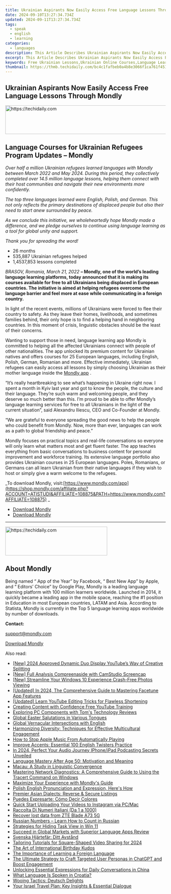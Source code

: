 ```yaml
---
title: Ukrainian Aspirants Now Easily Access Free Language Lessons Through Mondly
date: 2024-09-10T13:27:34.734Z
updated: 2024-09-11T13:27:34.734Z
tags:
  - speak
  - english
  - learning
categories:
  - languages
description: This Article Describes Ukrainian Aspirants Now Easily Access Free Language Lessons Through Mondly
excerpt: This Article Describes Ukrainian Aspirants Now Easily Access Free Language Lessons Through Mondly
keywords: Free Ukrainian Lessons,Ukrainian Online Courses,Language Learning Platforms,Mondly Language Instruction,Learn Ukrainians Online,Free Language Learning Services,Accessible Online Lessons
thumbnail: https://thmb.techidaily.com/bc4c1fafbeb0a4b8e3066f1ca761f451b6c08fbe8e8ce84b7a7a9649ff05ac95.jpg
---
```


## Ukrainian Aspirants Now Easily Access Free Language Lessons Through Mondly





<!-- affiliate ads begin -->
<a href="https://review-au.sjv.io/c/5597632/2098702/14409" target="_top" id="2098702">
  <img src="//a.impactradius-go.com/display-ad/14409-2098702" border="0" alt="https://techidaily.com" width="728" height="90"/>
</a>
<img height="0" width="0" src="https://review-au.sjv.io/i/5597632/2098702/14409" style="position:absolute;visibility:hidden;" border="0" />
<!-- affiliate ads end -->




## Language Courses for Ukrainian Refugees Program Updates – Mondly

 _Over half a million Ukrainian refugees learned languages with Mondly between March 2022 and May 2024\. During this period, they collectively completed over 14.5 million language lessons, helping them connect with their host communities and navigate their new environments more confidently._

 _The top three languages learned were English, Polish, and German. This not only reflects the primary destinations of displaced people but also their need to start anew surrounded by peace._

 _As we conclude this initiative, we wholeheartedly hope Mondly made a difference, and we pledge ourselves to continue using language learning as a tool for global unity and support._

_Thank you for spreading the word!_

* 26 months
* 535,887 Ukrainian refugees helped
* 1,4537,853 lessons completed

_BRASOV, Romania, March 21, 2022_ **_–_ Mondly, one of the world’s leading language learning platforms, today announced that it is making its courses available for free to all Ukrainians being displaced in European countries. The initiative is aimed at helping refugees overcome the language barrier and feel more at ease while communicating in a foreign country.**

 In light of the recent events, millions of Ukrainians were forced to flee their country to safety. As they leave their homes, livelihoods, and sometimes families behind, their only hope is to find a helping hand in neighboring countries. In this moment of crisis, linguistic obstacles should be the least of their concerns.

 Wanting to support those in need, language learning app Mondly is committed to helping all the affected Ukrainians connect with people of other nationalities. The app unlocked its premium content for Ukrainian natives and offers courses for 25 European languages, including English, Polish, German, Romanian and more. Effective immediately, Ukrainian refugees can easily access all lessons by simply choosing Ukrainian as their mother language inside the [Mondly app](https://app.adjust.io/5ixfg4k?campaign=blog-post-id-6621&fallback=https%3A%2F%2Fapp.mondly.com?avangate%5Fsrc=blog-post-id-6621&redirect%5Fandroid=https%3A%2F%2Fplay.google.com%2Fstore%2Fapps%2Fdetails%3Fid%3Dcom.atistudios.mondly.languages&redirect%5Fios=https%3A%2F%2Fitunes.apple.com%2Fapp%2Fid987873536&redirect%5Fmacos=https%3A%2F%2Fapp.mondly.com?avangate%5Fsrc=blog-post-id-6621) .

 “It’s really heartbreaking to see what’s happening in Ukraine right now. I spent a month in Kyiv last year and got to know the people, the culture and their language. They’re such warm and welcoming people, and they deserve so much better than this. I’m proud to be able to offer Mondly’s language learning services for free to all Ukrainians in the light of the current situation”, said Alexandru Iliescu, CEO and Co-Founder at Mondly.

 “We are grateful to everyone spreading the good news to help the people who could benefit from Mondly. Now, more than ever, languages can work as a path to global friendship and peace.”

 Mondly focuses on practical topics and real-life conversations so everyone will only learn what matters most and get fluent faster. The app teaches everything from basic conversations to business content for personal improvement and workforce training. Its extensive language portfolio also provides Ukrainian courses in 25 European languages. Poles, Romanians, or Germans can all learn Ukrainian from their native languages if they wish to host or simply give a warm welcome to the refugees.

 _To download Mondly, visit:[https://www.mondly.com/app](https://shop.mondly.com/affiliate.php?ACCOUNT=ATISTUDI&AFFILIATE=108875&PATH=https://www.mondly.com?AFFILIATE=108875) _

* [Download Mondly](https://www.facebook.com/sharer/sharer.php?u=https%3A%2F%2Fwww.mondly.com%2Fblog%2Fmondly-free-ukrainian-refugees%2F&t=Mondly+Is+Offering+Free+Mobile+Language+Courses+for+Millions+of+Ukrainian+Refugees "Share on Facebook")
* [Download Mondly](https://shop.mondly.com/affiliate.php?ACCOUNT=ATISTUDI&AFFILIATE=108875&PATH=https://www.mondly.com?AFFILIATE=108875)

---





<!-- affiliate ads begin -->
<a href="https://aligracehair.sjv.io/c/5597632/2135357/19272" target="_top" id="2135357">
  <img src="//a.impactradius-go.com/display-ad/19272-2135357" border="0" alt="https://techidaily.com" width="320" height="90"/>
</a>
<img height="0" width="0" src="https://aligracehair.sjv.io/i/5597632/2135357/19272" style="position:absolute;visibility:hidden;" border="0" />
<!-- affiliate ads end -->




## **About Mondly**

Being named “ App of the Year” by Facebook, “ Best New App” by Apple, and “  Editors’ Choice” by Google Play, Mondly is a leading language learning platform with 100 million learners worldwide. Launched in 2014, it quickly became a leading app in the mobile space, reaching the #1 position in Education in most European countries, LATAM and Asia. According to Statista, Mondly is currently in the Top 5 language learning apps worldwide by number of downloads.

**Contact:**

<support@mondly.com>

[Download Mondly](https://shop.mondly.com/affiliate.php?ACCOUNT=ATISTUDI&AFFILIATE=108875&PATH=https://www.mondly.com?AFFILIATE=108875)

<ins class="adsbygoogle"
     style="display:block"
     data-ad-format="autorelaxed"
     data-ad-client="ca-pub-7571918770474297"
     data-ad-slot="1223367746"></ins>



<ins class="adsbygoogle"
     style="display:block"
     data-ad-client="ca-pub-7571918770474297"
     data-ad-slot="8358498916"
     data-ad-format="auto"
     data-full-width-responsive="true"></ins>









<span class="atpl-alsoreadstyle">Also read:</span>
<div><ul>
<li><a href="https://youtube-blog.techidaily.com/024-approved-dynamic-duo-display-youtubes-way-of-creative-splitting/"><u>[New] 2024 Approved Dynamic Duo Display YouTube’s Way of Creative Splitting</u></a></li>
<li><a href="https://visual-screen-recording.techidaily.com/new-full-analysis-compreenaside-with-camstudio-screencap/"><u>[New] Full Analysis Compreenaside with CamStudio Screencap</u></a></li>
<li><a href="https://fox-hovers.techidaily.com/new-streamline-your-windows-10-experience-crash-free-photos-viewing/"><u>[New] Streamline Your Windows 10 Experience Crash-Free Photos Viewing</u></a></li>
<li><a href="https://article-files.techidaily.com/updated-in-2024-the-comprehensive-guide-to-mastering-facetune-app-features/"><u>[Updated] In 2024, The Comprehensive Guide to Mastering Facetune App Features</u></a></li>
<li><a href="https://facebook-record-videos.techidaily.com/updated-learn-youtube-editing-tricks-for-flawless-shortening/"><u>[Updated] Learn YouTube Editing Tricks for Flawless Shortening</u></a></li>
<li><a href="https://youtube-videos.techidaily.com/creating-content-with-confidence-free-youtube-training/"><u>Creating Content with Confidence Free YouTube Training</u></a></li>
<li><a href="https://hardware-updates.techidaily.com/exploring-pc-components-with-toms-technology-reviews/"><u>Exploring PC Components with Tom's Technology Reviews</u></a></li>
<li><a href="https://mondly-stories.techidaily.com/global-easter-salutations-in-various-tongues/"><u>Global Easter Salutations in Various Tongues</u></a></li>
<li><a href="https://mondly-stories.techidaily.com/global-vernacular-intersections-with-english/"><u>Global Vernacular Intersections with English</u></a></li>
<li><a href="https://mondly-stories.techidaily.com/harmonizing-diversity-techniques-for-effective-multicultural-engagement/"><u>Harmonizing Diversity: Techniques for Effective Multicultural Engagement</u></a></li>
<li><a href="https://tech-recovery.techidaily.com/how-to-stop-apple-music-from-automatically-playing/"><u>How to Stop Apple Music From Automatically Playing</u></a></li>
<li><a href="https://mondly-stories.techidaily.com/improve-accents-essential-100-english-twisters-practice/"><u>Improve Accents: Essential 100 English Twisters Practice</u></a></li>
<li><a href="https://extra-approaches.techidaily.com/in-2024-perfect-your-audio-journey-iphoneipad-podcasting-secrets-unveiled/"><u>In 2024, Perfect Your Audio Journey IPhone/iPad Podcasting Secrets Unveiled</u></a></li>
<li><a href="https://mondly-stories.techidaily.com/language-mastery-after-age-50-motivation-and-meaning/"><u>Language Mastery After Age 50: Motivation and Meaning</u></a></li>
<li><a href="https://mondly-stories.techidaily.com/macau-a-study-in-linguistic-convergence/"><u>Macau: A Study in Linguistic Convergence</u></a></li>
<li><a href="https://techno-recovery.techidaily.com/mastering-network-diagnostics-a-comprehensive-guide-to-using-the-tracert-command-on-windows/"><u>Mastering Network Diagnostics: A Comprehensive Guide to Using the Tracert Command on Windows</u></a></li>
<li><a href="https://mondly-stories.techidaily.com/maximize-your-experience-with-mondlys-guide/"><u>Maximize Your Experience with Mondly's Guide</u></a></li>
<li><a href="https://mondly-stories.techidaily.com/polish-english-pronunciation-and-expression-heres-how/"><u>Polish English Pronunciation and Expression, Here's How</u></a></li>
<li><a href="https://mondly-stories.techidaily.com/premier-asian-dialects-reverse-and-secure-listings/"><u>Premier Asian Dialects: Reverse & Secure Listings</u></a></li>
<li><a href="https://mondly-stories.techidaily.com/puedes-expresarte-como-decir-colores/"><u>Puedes Expresarte: Cómo Decir Colores</u></a></li>
<li><a href="https://instagram-video-recordings.techidaily.com/quick-start-uploading-your-videos-to-instagram-via-pcmac/"><u>Quick Start Uploading Your Videos to Instagram via PC/Mac</u></a></li>
<li><a href="https://mondly-stories.techidaily.com/raccolta-di-numeri-italiani-da-1-a-1000/"><u>Raccolta Di Numeri Italiani (Da 1 a 1000)</u></a></li>
<li><a href="https://review-topics.techidaily.com/recover-lost-data-from-zte-blade-a73-5g-by-fonelab-android-recover-data/"><u>Recover lost data from ZTE Blade A73 5G</u></a></li>
<li><a href="https://mondly-stories.techidaily.com/russian-numbers-learn-how-to-count-in-russian/"><u>Russian Numbers – Learn How to Count in Russian</u></a></li>
<li><a href="https://win11-tips.techidaily.com/strategies-for-hiding-task-view-in-win-11/"><u>Strategies for Hiding Task View in Win 11</u></a></li>
<li><a href="https://mondly-stories.techidaily.com/succeed-in-global-markets-with-superior-language-apps-review/"><u>Succeed in Global Markets with Superior Language Apps Review</u></a></li>
<li><a href="https://mondly-stories.techidaily.com/svenska-hjartefar-ditt-avstand/"><u>Svenska Hjärtefär: Ditt Avstånd</u></a></li>
<li><a href="https://facebook-videos.techidaily.com/tailoring-tutorials-for-square-shaped-video-sharing-for-2024/"><u>Tailoring Tutorials for Square-Shaped Video Sharing for 2024</u></a></li>
<li><a href="https://mondly-stories.techidaily.com/the-art-of-international-birthday-kudos/"><u>The Art of International Birthday Kudos</u></a></li>
<li><a href="https://mondly-stories.techidaily.com/the-importance-of-learning-a-foreign-language/"><u>The Importance of Learning a Foreign Language</u></a></li>
<li><a href="https://tech-haven.techidaily.com/the-ultimate-strategy-to-craft-targeted-user-personas-in-chatgpt-and-boost-engagement/"><u>The Ultimate Strategy to Craft Targeted User Personas in ChatGPT and Boost Engagement</u></a></li>
<li><a href="https://mondly-stories.techidaily.com/unlocking-essential-expressions-for-daily-conversations-in-china/"><u>Unlocking Essential Expressions for Daily Conversations in China</u></a></li>
<li><a href="https://mondly-stories.techidaily.com/what-language-is-spoken-in-croatia/"><u>What Language Is Spoken in Croatia?</u></a></li>
<li><a href="https://mondly-stories.techidaily.com/wooing-tactics-deutsch-delights/"><u>Wooing Tactics: Deutsch Delights</u></a></li>
<li><a href="https://mondly-stories.techidaily.com/your-israel-travel-plan-key-insights-and-essential-dialogue/"><u>Your Israel Travel Plan: Key Insights & Essential Dialogue</u></a></li>
</ul></div>




